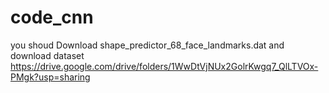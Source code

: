 # code_cnn
you shoud Download shape_predictor_68_face_landmarks.dat
and download dataset https://drive.google.com/drive/folders/1WwDtVjNUx2GolrKwgq7_QlLTVOx-PMgk?usp=sharing
